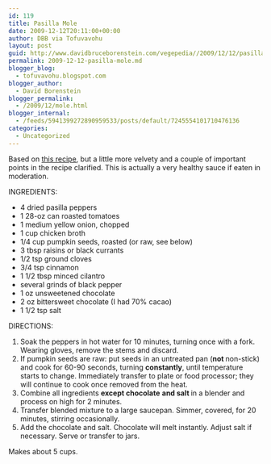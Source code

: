 ```yaml
---
id: 119
title: Pasilla Mole
date: 2009-12-12T20:11:00+00:00
author: DBB via Tofuvavohu
layout: post
guid: http://www.davidbruceborenstein.com/vegepedia//2009/12/12/pasilla-mole/
permalink: 2009-12-12-pasilla-mole.md
blogger_blog:
  - tofuvavohu.blogspot.com
blogger_author:
  - David Borenstein
blogger_permalink:
  - /2009/12/mole.html
blogger_internal:
  - /feeds/5941399272890959533/posts/default/7245554101710476136
categories:
  - Uncategorized
---
```

Based on [this recipe](http://www.cacaoweb.net/pasilla-mole.html), but a little more velvety and a couple of important points in the recipe clarified. This is actually a very healthy sauce if eaten in moderation.

INGREDIENTS: 

  * 4 dried pasilla peppers
  * 1 28-oz can roasted tomatoes
  * 1 medium yellow onion, chopped
  * 1 cup chicken broth
  * 1/4 cup pumpkin seeds, roasted (or raw, see below)
  * 3 tbsp raisins or black currants
  * 1/2 tsp ground cloves
  * 3/4 tsp cinnamon
  * 1 1/2 tbsp minced cilantro
  * several grinds of black pepper
  * 1 oz unsweetened chocolate
  * 2 oz bittersweet chocolate (I had 70% cacao)
  * 1 1/2 tsp salt

DIRECTIONS: 

  1. Soak the peppers in hot water for 10 minutes, turning once with a fork. Wearing gloves, remove the stems and discard.
  2. If pumpkin seeds are raw: put seeds in an untreated pan (<span style="font-weight: bold;">not </span>non-stick) and cook for 60-90 seconds, turning <span style="font-weight: bold;">constantly</span>, until temperature starts to change. Immediately transfer to plate or food processor; they will continue to cook once removed from the heat.
  3. Combine all ingredients <span style="font-weight: bold;">except chocolate</span> <span style="font-weight: bold;">and salt </span>in a blender and process on high for 2 minutes.
  4. Transfer blended mixture to a large saucepan. Simmer, covered, for 20 minutes, stirring occasionally.
  5. Add the chocolate and salt. Chocolate will melt instantly. Adjust salt if necessary. Serve or transfer to jars.

Makes about 5 cups.